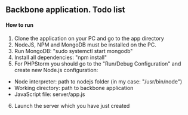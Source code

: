 ## Backbone application. Todo list
#### How to run

1. Clone the application on your PC and go to the app directory
2. NodeJS, NPM and MongoDB must be installed on the PC.
3. Run MongoDB: "sudo systemctl start mongodb"
4. Install all dependencies: "npm install"
5. For PHPStorm you should go to the "Run/Debug Configuration" and create new Node.js configuration:
- Node interpreter: path to nodejs folder (in my case: "/usr/bin/node")
- Working directory: path to backbone application
- JavaScript file: server/app.js
6. Launch the server which you have just created

<!--Install mongodb and run "sudo systemctl start mongodb"-->
<!--https://www.digitalocean.com/community/tutorials/how-to-install-mongodb-on-ubuntu-16-04-->